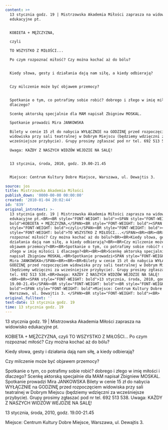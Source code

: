 ```yaml
---
content: >+
  13 stycznia godz. 19 | Mistrzowska Akademia Miłości zaprasza na widowisko
  edukacyjne pt.


  KOBIETA + MĘŻCZYZNA,

  czyli

  TO WSZYSTKO Z MIŁOŚCI...

  Po czym rozpoznać miłość? Czy można kochać aż do bólu?


  Kiedy słowa, gesty i działania dają nam siłę, a kiedy odbierają?


  Czy milczenie może być objawem przemocy?


  Spotkanie o tym, co potrafimy sobie robić? dobrego i złego w imię miłości i
  dlaczego?

  Scenkę aktorską specjalnie dla MAM napisał Zbigniew MOSKAL.

  Spotkanie prowadzi Mira JANKOWSKA

  Bilety w cenie 15 zł do nabycia WYŁĄCZNIE na GODZINĘ przed rozpoczęciem
  widowiska przy sali teatralnej w Dobrym Miejscu (będziemy wdzięczni za
  wcześniejsze przybycie). Grupy prosimy zgłaszać pod nr tel. 692 513 538.

  Uwaga: KAŻDY Z NASZYCH WIDZÓW WEJDZIE NA SALĘ! 


  13 stycznia, środa, 2010, godz. 19.00-21.45


  Miejsce: Centrum Kultury Dobre Miejsce, Warszawa, ul. Dewajtis 3. 

source: jos
title: Mistrzowska Akademia Miłości
publish_down: '0000-00-00 00:00:00'
created: '2010-01-04 20:02:44'
id: '839'
original_introtext: >-
  13 stycznia godz. 19 | Mistrzowska Akademia Miłości zaprasza na widowisko
  edukacyjne pt.<BR><BR style="FONT-WEIGHT: bold"><SPAN style="FONT-WEIGHT:
  bold">KOBIETA + MĘŻCZYZNA,</SPAN><BR style="FONT-WEIGHT: bold"><SPAN
  style="FONT-WEIGHT: bold">czyli</SPAN><BR style="FONT-WEIGHT: bold"><SPAN
  style="FONT-WEIGHT: bold">TO WSZYSTKO Z MIŁOŚCI...</SPAN><BR><BR><BR>Po czym
  rozpoznać miłość? Czy można kochać aż do bólu?<BR><BR>Kiedy słowa, gesty i
  działania dają nam siłę, a kiedy odbierają?<BR><BR>Czy milczenie może być
  objawem przemocy?<BR><BR>Spotkanie o tym, co potrafimy sobie robić? dobrego i
  złego w imię miłości i dlaczego?<BR><BR><BR>Scenkę aktorską specjalnie dla MAM
  napisał Zbigniew MOSKAL.<BR>Spotkanie prowadzi<SPAN style="FONT-WEIGHT: bold">
  Mira JANKOWSKA</SPAN><BR><BR><BR>Bilety w cenie 15 zł do nabycia WYŁĄCZNIE na
  GODZINĘ przed rozpoczęciem widowiska przy sali teatralnej w Dobrym Miejscu
  (będziemy wdzięczni za wcześniejsze przybycie). Grupy prosimy zgłaszać pod nr
  tel. 692 513 538.<BR>Uwaga: KAŻDY Z NASZYCH WIDZÓW WEJDZIE NA SALĘ!
  <BR><BR><SPAN style="FONT-WEIGHT: bold">13 stycznia, środa, 2010, godz.
  19.00-21.45</SPAN><BR style="FONT-WEIGHT: bold"><BR style="FONT-WEIGHT:
  bold"><SPAN style="FONT-WEIGHT: bold">Miejsce: Centrum Kultury Dobre Miejsce,
  Warszawa, ul. Dewajtis 3. </SPAN><BR style="FONT-WEIGHT: bold"><BR>
original_fulltext: ''
text-date: 13 stycznia godz. 19
time: 13 stycznia godz. 19
---
```

13 stycznia godz. 19 | Mistrzowska Akademia Miłości zaprasza na widowisko edukacyjne pt.

KOBIETA + MĘŻCZYZNA,
czyli
TO WSZYSTKO Z MIŁOŚCI...
Po czym rozpoznać miłość? Czy można kochać aż do bólu?

Kiedy słowa, gesty i działania dają nam siłę, a kiedy odbierają?

Czy milczenie może być objawem przemocy?

Spotkanie o tym, co potrafimy sobie robić? dobrego i złego w imię miłości i dlaczego?
Scenkę aktorską specjalnie dla MAM napisał Zbigniew MOSKAL.
Spotkanie prowadzi Mira JANKOWSKA
Bilety w cenie 15 zł do nabycia WYŁĄCZNIE na GODZINĘ przed rozpoczęciem widowiska przy sali teatralnej w Dobrym Miejscu (będziemy wdzięczni za wcześniejsze przybycie). Grupy prosimy zgłaszać pod nr tel. 692 513 538.
Uwaga: KAŻDY Z NASZYCH WIDZÓW WEJDZIE NA SALĘ! 

13 stycznia, środa, 2010, godz. 19.00-21.45

Miejsce: Centrum Kultury Dobre Miejsce, Warszawa, ul. Dewajtis 3. 



<!--{{json:{"created_date":"2010-01-04 20:02:44","publish_down":"0000-00-00 00:00:00","id":"839"}}}-->